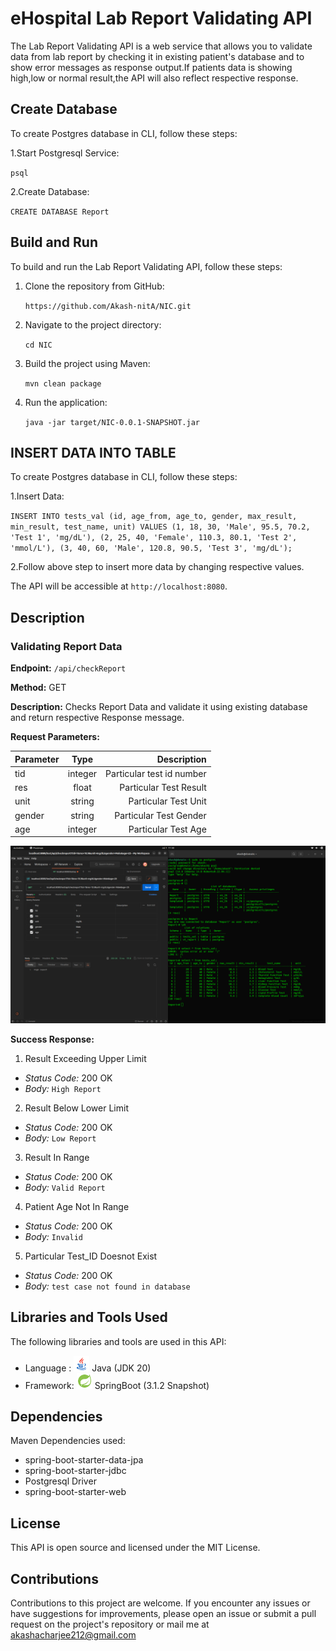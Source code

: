 # eHospital Lab Report Validating API
The Lab Report Validating API is a web service that allows you to validate data from lab report by checking it in existing patient's database and to show error messages as response output.If patients data is showing high,low or normal result,the API will also reflect respective response. 

## Create Database
To create Postgres database in CLI, follow these steps:

1.Start Postgresql Service:

   `psql `

2.Create Database:

   `CREATE DATABASE Report `

## Build and Run
To build and run the Lab Report Validating API, follow these steps:

1. Clone the repository from GitHub:
   
   `https://github.com/Akash-nitA/NIC.git `
   
2. Navigate to the project directory:
   
   `cd NIC`
   
3. Build the project using Maven:
   
   `mvn clean package`
   
4. Run the application:
   
   `java -jar target/NIC-0.0.1-SNAPSHOT.jar`
   
## INSERT DATA INTO TABLE
To create Postgres database in CLI, follow these steps:

1.Insert Data:

   `INSERT INTO tests_val (id, age_from, age_to, gender, max_result, min_result, test_name, unit)
    VALUES
    (1, 18, 30, 'Male', 95.5, 70.2, 'Test 1', 'mg/dL'),
    (2, 25, 40, 'Female', 110.3, 80.1, 'Test 2', 'mmol/L'),
    (3, 40, 60, 'Male', 120.8, 90.5, 'Test 3', 'mg/dL');
 `

2.Follow above step to insert more data by changing respective values.

The API will be accessible at `http://localhost:8080`.

## Description
### Validating Report Data
**Endpoint:** `/api/checkReport`

**Method:** GET

**Description:** Checks Report Data and validate it using existing database and return respective Response message.

**Request Parameters:**

| Parameter   |      Type      |           Description          |
|-------------|:--------------:|-------------------------------:|
|  tid        |     integer    |      Particular test id number |
|  res        |     float      |      Particular Test Result    |
|  unit       |     string     |      Particular Test Unit      |
|  gender     |     string     |      Particular Test Gender    |
|  age        |     integer    |      Particular Test Age       |

<center>
<img src="./images/image.png" alt="postman-header">
</center>


**Success Response:**

1. Result Exceeding Upper Limit
- *Status Code:* 200 OK
- *Body:* `High Report`

2. Result Below Lower Limit
- *Status Code:* 200 OK
- *Body:* `Low Report`

3. Result In Range
- *Status Code:* 200 OK
- *Body:* `Valid Report`


4. Patient Age Not In Range
- *Status Code:* 200 OK
- *Body:* `Invalid`

5. Particular Test_ID Doesnot Exist
- *Status Code:* 200 OK
- *Body:* `test case not found in database`




## Libraries and Tools Used

The following libraries and tools are used in this API:
- Language : <img src="./images/icons8-java-48.png" height=25> Java (JDK 20) 
- Framework: <img src="./images/icons8-spring-boot-48.png" height=25> SpringBoot (3.1.2 Snapshot) 

## Dependencies
Maven Dependencies used:
- spring-boot-starter-data-jpa
- spring-boot-starter-jdbc
- Postgresql Driver
- spring-boot-starter-web


## License
This API is open source and licensed under the MIT License.


## Contributions
Contributions to this project are welcome. If you encounter any issues or have suggestions for improvements, please open an issue or submit a pull request on the project's repository or mail me at akashacharjee212@gmail.com
